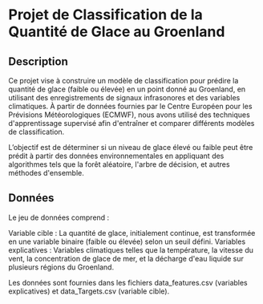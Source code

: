 # Projet de Classification de la Quantité de Glace au Groenland
## Description

Ce projet vise à construire un modèle de classification pour prédire la quantité de glace (faible ou élevée) en un point donné au Groenland, 
en utilisant des enregistrements de signaux infrasonores et des variables climatiques. À partir de données fournies par le Centre Européen 
pour les Prévisions Météorologiques (ECMWF), nous avons utilisé des techniques d'apprentissage supervisé afin d'entraîner et comparer différents modèles de classification.

L’objectif est de déterminer si un niveau de glace élevé ou faible peut être prédit à partir des données environnementales en appliquant des algorithmes tels que la forêt aléatoire,
l'arbre de décision, et autres méthodes d'ensemble.

## Données

Le jeu de données comprend :

Variable cible : La quantité de glace, initialement continue, est transformée en une variable binaire (faible ou élevée) selon un seuil défini.
Variables explicatives : Variables climatiques telles que la température, la vitesse du vent, la concentration de glace de mer, et la décharge d'eau liquide 
sur plusieurs régions du Groenland.

Les données sont fournies dans les fichiers data_features.csv (variables explicatives) et data_Targets.csv (variable cible).
